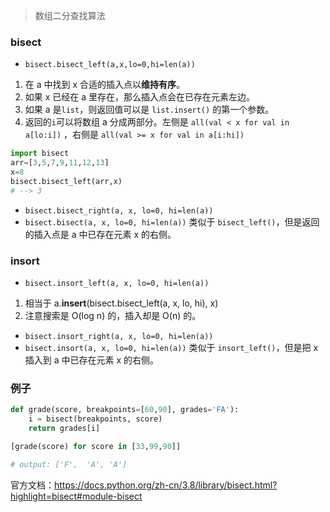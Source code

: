 >数组二分查找算法

### bisect
- `bisect.bisect_left(a,x,lo=0,hi=len(a))`
1. 在 a 中找到 x 合适的插入点以**维持有序**。
2. 如果 x 已经在 a 里存在，那么插入点会在已存在元素左边。
3. 如果 a 是`list`，则返回值可以是 `list.insert()` 的第一个参数。
4. 返回的`i`可以将数组 a 分成两部分。左侧是 `all(val < x for val in a[lo:i])` ，右侧是 `all(val >= x for val in a[i:hi])`

```python
import bisect
arr=[3,5,7,9,11,12,13]
x=8
bisect.bisect_left(arr,x)
# --> 3
```

- `bisect.bisect_right(a, x, lo=0, hi=len(a))`
- `bisect.bisect(a, x, lo=0, hi=len(a))`
类似于 `bisect_left()`，但是返回的插入点是 a 中已存在元素 x 的右侧。

### insort
- `bisect.insort_left(a, x, lo=0, hi=len(a))`
 1. 相当于 a.**insert**(bisect.bisect_left(a, x, lo, hi), x)
 2. 注意搜索是 O(log n) 的，插入却是 O(n) 的。

- `bisect.insort_right(a, x, lo=0, hi=len(a))`
- `bisect.insort(a, x, lo=0, hi=len(a))`
类似于 `insort_left()`，但是把 x 插入到 a 中已存在元素 x 的右侧。

### 例子

```python
def grade(score, breakpoints=[60,90], grades='FA'):
    i = bisect(breakpoints, score)
    return grades[i]

[grade(score) for score in [33,99,90]]

# output: ['F',  'A', 'A']
```

官方文档：https://docs.python.org/zh-cn/3.8/library/bisect.html?highlight=bisect#module-bisect
